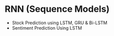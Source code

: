 # RNN (Sequence Models)

* Stock Prediction using LSTM, GRU & Bi-LSTM
* Sentiment Prediction Using LSTM